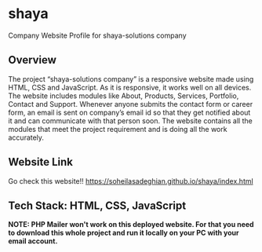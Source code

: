 # shaya
Company Website Profile for shaya-solutions company


## Overview
The project “shaya-solutions company” is a responsive website made using HTML, CSS and JavaScript. As it is responsive, it works well on all devices. The website includes modules like About, Products, Services, Portfolio, Contact and Support. Whenever anyone submits the contact form or career form, an email is sent on company’s email id so that they get notified about it and can communicate with that person soon. The website contains all the modules that meet the project requirement and is doing all the work accurately.


## Website Link

Go check this website!!
https://soheilasadeghian.github.io/shaya/index.html

## Tech Stack: HTML, CSS, JavaScript


__NOTE: PHP Mailer won't work on this deployed website. For that you need to download this whole project and run it locally on your PC with your email account.__

